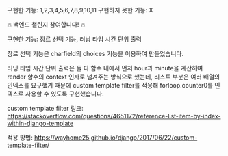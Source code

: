 구현한 기능: 1,2,3,4,5,6,7,8,9,10,11
구현하지 못한 기능: X


🔥 백엔드 챌린지 참여합니다! 🔥

구현한 기능: 장르 선택 기능, 러닝 타임 시간 단위 출력

장르 선택 기능은 charfield의 choices 기능을 이용하여 만들었습니다.

러닝 타임 시간 단위 출력은 둘 다 함수 내에서 먼저 hour과 minute을 계산하여 render 함수의 context 인자로 넘겨주는 방식으로 했는데, 리스트 부분은 여러 배열의 인덱스를 요구했기 때문에 custom template filter를 적용해 forloop.counter0를 인덱스로 사용할 수 있도록 구현했습니다. 

custom template filter 링크: https://stackoverflow.com/questions/4651172/reference-list-item-by-index-within-django-template

적용 방법: https://wayhome25.github.io/django/2017/06/22/custom-template-filter/
